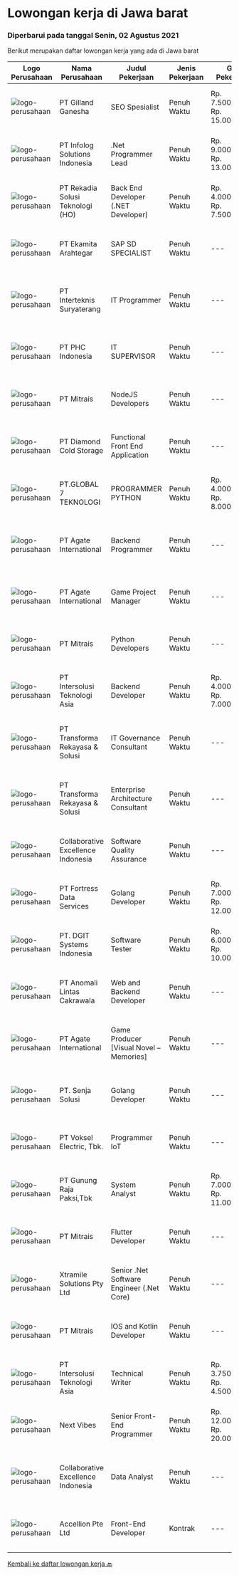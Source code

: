 
  # Lowongan kerja di Jawa barat

  ### Diperbarui pada tanggal Senin, 02 Agustus 2021

  Berikut merupakan daftar lowongan kerja yang ada di Jawa barat

  |Logo Perusahaan | Nama Perusahaan | Judul Pekerjaan | Jenis Pekerjaan | Gaji Pekerjaan | Lokasi | Deskripsi | Tanggal diunggah | Pranala |
  | -------------- | --------------- | --------------- | --------- | --------- | -------------- | ------- | ----------- | ----------- |
  |![logo-perusahaan](https://image-service-cdn.seek.com.au/280758ac48fcd3d26cc979560823613cf245d12f/ee4dce1061f3f616224767ad58cb2fc751b8d2dc)|PT Gilland Ganesha|SEO Spesialist|Penuh Waktu|Rp. 7.500.000-Rp. 15.000.000|Cibinong|Dibutuhkan Segera 6 (enam) Orang Karyawan Search Engine Optimation Deskripsi Pekerjaan : Mengatur strategi konten Membuat laporan berupa statistik...|Minggu, 01 Agustus 2021|https://www.jobstreet.co.id/id/job/seo-spesialist-3590146?token=0~d5e3e877-59d3-44e7-916f-8444be59bf64&sectionRank=1&jobId=jobstreet-id-job-3590146|
|![logo-perusahaan](https://image-service-cdn.seek.com.au/1d21ca4daf4f72fb4e90608460a8bf4a720d1b14/ee4dce1061f3f616224767ad58cb2fc751b8d2dc)|PT Infolog Solutions Indonesia|.Net Programmer Lead|Penuh Waktu|Rp. 9.000.000-Rp. 13.000.000|Jakarta Barat|About Us: Infolog is a Singapore Software &amp; Consultancy Company focuses in Warehouse Management System &amp; Transport System as well Warehouse...|Minggu, 01 Agustus 2021|https://www.jobstreet.co.id/id/job/net-programmer-lead-3584417?token=0~d5e3e877-59d3-44e7-916f-8444be59bf64&sectionRank=2&jobId=jobstreet-id-job-3584417|
|![logo-perusahaan](https://image-service-cdn.seek.com.au/37d31ec8b68451e9795e6b4ca33cebfafea51e4b/ee4dce1061f3f616224767ad58cb2fc751b8d2dc)|PT Rekadia Solusi Teknologi (HO)|Back End Developer (.NET Developer)|Penuh Waktu|Rp. 4.000.000-Rp. 7.500.000|Bandung|Job Description Do development according to the test case Publish application according to the platform in the scope of development Synchronize...|Minggu, 01 Agustus 2021|https://www.jobstreet.co.id/id/job/back-end-developer-net-developer-3580244?token=0~d5e3e877-59d3-44e7-916f-8444be59bf64&sectionRank=3&jobId=jobstreet-id-job-3580244|
|![logo-perusahaan](https://image-service-cdn.seek.com.au/2d08a11a433d90f4eb0448b568bbe86ccbb06554/ee4dce1061f3f616224767ad58cb2fc751b8d2dc)|PT Ekamita Arahtegar|SAP SD SPECIALIST|Penuh Waktu|---|Bekasi|Job Descriptions: Facilitate the implementation, roll-outs and support of SAP SD Perform detailed analysis of complex business process requirements...|Minggu, 01 Agustus 2021|https://www.jobstreet.co.id/id/job/sap-sd-specialist-3584437?token=0~d5e3e877-59d3-44e7-916f-8444be59bf64&sectionRank=4&jobId=jobstreet-id-job-3584437|
|![logo-perusahaan](https://image-service-cdn.seek.com.au/47114592a943270280ac86cba4931f5b9b954222/ee4dce1061f3f616224767ad58cb2fc751b8d2dc)|PT Interteknis Suryaterang|IT Programmer|Penuh Waktu|---|Depok|Job Qualification: Minimum Bachelor Degree of Technology Information from reputable university Minimum 5 years working experiences in a relevant job...|Jumat, 30 Juli 2021|https://www.jobstreet.co.id/id/job/it-programmer-3576561?token=0~d5e3e877-59d3-44e7-916f-8444be59bf64&sectionRank=5&jobId=jobstreet-id-job-3576561|
|![logo-perusahaan](https://image-service-cdn.seek.com.au/9e9478287dd87ad74b8ae983c38ff613f668d651/ee4dce1061f3f616224767ad58cb2fc751b8d2dc)|PT PHC Indonesia|IT SUPERVISOR|Penuh Waktu|---|Bekasi|Qualification: Minimum S1 – Computer Science / Information Technology Good knowledge and experience in SAP S/4HANA (Basis and Functional: MM, SD,...|Minggu, 01 Agustus 2021|https://www.jobstreet.co.id/id/job/it-supervisor-3583788?token=0~d5e3e877-59d3-44e7-916f-8444be59bf64&sectionRank=6&jobId=jobstreet-id-job-3583788|
|![logo-perusahaan](https://image-service-cdn.seek.com.au/969b0c47f133a1e0155056a5d964c63953dd6304/ee4dce1061f3f616224767ad58cb2fc751b8d2dc)|PT Mitrais|NodeJS Developers|Penuh Waktu|---|Bali|Build your Career with Mitrais! We're urgently looking for experienced NodeJS Developers to be part of our team for an immediate start.Our client is a...|Sabtu, 31 Juli 2021|https://www.jobstreet.co.id/id/job/nodejs-developers-3579307?token=0~d5e3e877-59d3-44e7-916f-8444be59bf64&sectionRank=7&jobId=jobstreet-id-job-3579307|
|![logo-perusahaan](https://image-service-cdn.seek.com.au/6d56383b0316bf97f26e28d2c030d8c39fd1c836/ee4dce1061f3f616224767ad58cb2fc751b8d2dc)|PT Diamond Cold Storage|Functional Front End Application|Penuh Waktu|---|Bekasi|Responsibilities : Documenting business case, terms of references and project specification system Define and prepare document project or product...|Sabtu, 31 Juli 2021|https://www.jobstreet.co.id/id/job/functional-front-end-application-3582507?token=0~d5e3e877-59d3-44e7-916f-8444be59bf64&sectionRank=8&jobId=jobstreet-id-job-3582507|
|![logo-perusahaan](https://image-service-cdn.seek.com.au/dec83ab05bb65add349834a1f04c1733fc8f3171/ee4dce1061f3f616224767ad58cb2fc751b8d2dc)|PT.GLOBAL 7 TEKNOLOGI|PROGRAMMER PYTHON|Penuh Waktu|Rp. 4.000.000-Rp. 8.000.000|Depok|Persyaratan Jujur Pekerja Keras Bisa bekerja dalam team Bisa bekerja dengan tenggat waktu Memiliki kemampuan membuat service aplikasi dengan python...|Sabtu, 31 Juli 2021|https://www.jobstreet.co.id/id/job/programmer-python-3582470?token=0~d5e3e877-59d3-44e7-916f-8444be59bf64&sectionRank=9&jobId=jobstreet-id-job-3582470|
|![logo-perusahaan](https://image-service-cdn.seek.com.au/b344c8e9daef8e31a822aeead4ce3b24a02e7bfd/ee4dce1061f3f616224767ad58cb2fc751b8d2dc)|PT Agate International|Backend Programmer|Penuh Waktu|---|Bandung|RESPONSIBILITIES   Develop a backend services as part of gamification process (learning, advertising, on-ground activity, etc)  Design and implement...|Sabtu, 31 Juli 2021|https://www.jobstreet.co.id/id/job/backend-programmer-3583370?token=0~d5e3e877-59d3-44e7-916f-8444be59bf64&sectionRank=10&jobId=jobstreet-id-job-3583370|
|![logo-perusahaan](https://image-service-cdn.seek.com.au/b344c8e9daef8e31a822aeead4ce3b24a02e7bfd/ee4dce1061f3f616224767ad58cb2fc751b8d2dc)|PT Agate International|Game Project Manager|Penuh Waktu|---|Bandung|RESPONSIBILITIES Coordinate development team that consists of different disciplines: art, game design, technical, etc. Make sure the game project is...|Sabtu, 31 Juli 2021|https://www.jobstreet.co.id/id/job/game-project-manager-3583303?token=0~d5e3e877-59d3-44e7-916f-8444be59bf64&sectionRank=11&jobId=jobstreet-id-job-3583303|
|![logo-perusahaan](https://image-service-cdn.seek.com.au/969b0c47f133a1e0155056a5d964c63953dd6304/ee4dce1061f3f616224767ad58cb2fc751b8d2dc)|PT Mitrais|Python Developers|Penuh Waktu|---|Jakarta Raya|Build your Career with Mitrais !  We're looking for experienced Python Developers to be part of our team. What will you be doing?  Liasing with...|Sabtu, 31 Juli 2021|https://www.jobstreet.co.id/id/job/python-developers-3582489?token=0~d5e3e877-59d3-44e7-916f-8444be59bf64&sectionRank=12&jobId=jobstreet-id-job-3582489|
|![logo-perusahaan](https://image-service-cdn.seek.com.au/f715d3e393651de2fe5a9214d72612dd30f629b2/ee4dce1061f3f616224767ad58cb2fc751b8d2dc)|PT Intersolusi Teknologi Asia|Backend Developer|Penuh Waktu|Rp. 4.000.000-Rp. 7.000.000|Jakarta Raya|Responsibilities:Your duties will include (but will not be limited to): Performing or directing website updates. Developing, maintaining and...|Minggu, 01 Agustus 2021|https://www.jobstreet.co.id/id/job/backend-developer-3584205?token=0~d5e3e877-59d3-44e7-916f-8444be59bf64&sectionRank=13&jobId=jobstreet-id-job-3584205|
|![logo-perusahaan](https://image-service-cdn.seek.com.au/8ac4f6816c96d0d4b07ccd8973c6b820fc6c70e4/ee4dce1061f3f616224767ad58cb2fc751b8d2dc)|PT Transforma Rekayasa & Solusi|IT Governance Consultant|Penuh Waktu|---|Jakarta Raya|TRANSFORMA merupakan perusahaan konsultasi IT khususnya terkait dengan bidang Digital Transformation, Enterprise Architecture, IT GRC (Governance,...|Jumat, 30 Juli 2021|https://www.jobstreet.co.id/id/job/it-governance-consultant-3581565?token=0~d5e3e877-59d3-44e7-916f-8444be59bf64&sectionRank=14&jobId=jobstreet-id-job-3581565|
|![logo-perusahaan](https://image-service-cdn.seek.com.au/8ac4f6816c96d0d4b07ccd8973c6b820fc6c70e4/ee4dce1061f3f616224767ad58cb2fc751b8d2dc)|PT Transforma Rekayasa & Solusi|Enterprise Architecture Consultant|Penuh Waktu|---|Jakarta Raya|TRANSFORMA merupakan perusahaan konsultasi IT khususnya terkait dengan bidang Digital Transformation, Enterprise Architecture, IT GRC (Governance,...|Jumat, 30 Juli 2021|https://www.jobstreet.co.id/id/job/enterprise-architecture-consultant-3581567?token=0~d5e3e877-59d3-44e7-916f-8444be59bf64&sectionRank=15&jobId=jobstreet-id-job-3581567|
|![logo-perusahaan](https://image-service-cdn.seek.com.au/7145b1ba6bc0dbd678e2bf86d776dd2b1b9b81f6/ee4dce1061f3f616224767ad58cb2fc751b8d2dc)|Collaborative Excellence Indonesia|Software Quality Assurance|Penuh Waktu|---|Bali|Responsibilities: Develops and maintains test scenarios and end user test scripts to verify new functionality performs as designed and meets customer...|Kamis, 29 Juli 2021|https://www.jobstreet.co.id/id/job/software-quality-assurance-3588903?token=0~d5e3e877-59d3-44e7-916f-8444be59bf64&sectionRank=16&jobId=jobstreet-id-job-3588903|
|![logo-perusahaan](https://image-service-cdn.seek.com.au/00c62ed60092471e814a3121b044836d75a09ccc/ee4dce1061f3f616224767ad58cb2fc751b8d2dc)|PT Fortress Data Services|Golang Developer|Penuh Waktu|Rp. 7.000.000-Rp. 12.000.000|Surabaya|Golang Developer Job Description·        Write Code in Golang language to develop backend services·        Conduct function’s unit...|Minggu, 01 Agustus 2021|https://www.jobstreet.co.id/id/job/golang-developer-3583540?token=0~d5e3e877-59d3-44e7-916f-8444be59bf64&sectionRank=17&jobId=jobstreet-id-job-3583540|
|![logo-perusahaan](https://image-service-cdn.seek.com.au/e93bc75036be941b9c3ff3a55670cb236457b0c4/ee4dce1061f3f616224767ad58cb2fc751b8d2dc)|PT. DGIT Systems Indonesia|Software Tester|Penuh Waktu|Rp. 6.000.000-Rp. 10.000.000|Bali|We believe work should be a fun development journey but the challenging one! Our great teams will support you to achieve that and delivering great...|Kamis, 29 Juli 2021|https://www.jobstreet.co.id/id/job/software-tester-3588508?token=0~d5e3e877-59d3-44e7-916f-8444be59bf64&sectionRank=18&jobId=jobstreet-id-job-3588508|
|![logo-perusahaan](https://image-service-cdn.seek.com.au/f77a4a4b1a9cbdd3c7f1497a2676b3a94c4a19d4/ee4dce1061f3f616224767ad58cb2fc751b8d2dc)|PT Anomali Lintas Cakrawala|Web and Backend Developer|Penuh Waktu|---|Bekasi|Job Description: Develop and maintain Web Application and Backend API system using industry best practices. Cooperate with team to achieve the given...|Minggu, 01 Agustus 2021|https://www.jobstreet.co.id/id/job/web-and-backend-developer-3583994?token=0~d5e3e877-59d3-44e7-916f-8444be59bf64&sectionRank=19&jobId=jobstreet-id-job-3583994|
|![logo-perusahaan](https://image-service-cdn.seek.com.au/b344c8e9daef8e31a822aeead4ce3b24a02e7bfd/ee4dce1061f3f616224767ad58cb2fc751b8d2dc)|PT Agate International|Game Producer [Visual Novel – Memories]|Penuh Waktu|---|Bandung|As a producer, you are responsible to support the development team to create games based on the vision for the gameRESPONSIBILITIES Coordinate the...|Jumat, 30 Juli 2021|https://www.jobstreet.co.id/id/job/game-producer-[visual-novel-memories]-3589543?token=0~d5e3e877-59d3-44e7-916f-8444be59bf64&sectionRank=20&jobId=jobstreet-id-job-3589543|
|![logo-perusahaan](https://image-service-cdn.seek.com.au/99211460ddfbe1ca45d1083d5ea115d6020bae3c/ee4dce1061f3f616224767ad58cb2fc751b8d2dc)|PT. Senja Solusi|Golang Developer|Penuh Waktu|---|Jakarta Raya|We are looking for a great Go developer with a strong understanding of how best to leverage and exploit the language’s unique paradigms, idioms, and...|Sabtu, 31 Juli 2021|https://www.jobstreet.co.id/id/job/golang-developer-3582597?token=0~d5e3e877-59d3-44e7-916f-8444be59bf64&sectionRank=21&jobId=jobstreet-id-job-3582597|
|![logo-perusahaan](https://image-service-cdn.seek.com.au/6726616aaa245c5be26cfb7b38d757a20d635400/ee4dce1061f3f616224767ad58cb2fc751b8d2dc)|PT Voksel Electric, Tbk.|Programmer IoT|Penuh Waktu|---|Cileungsi|Design systems, research, analysis for IoT Prototyping, evaluating dan redesign Job Qualifications Candidate possess at least Bachelor's Degree in...|Sabtu, 31 Juli 2021|https://www.jobstreet.co.id/id/job/programmer-iot-3582938?token=0~d5e3e877-59d3-44e7-916f-8444be59bf64&sectionRank=22&jobId=jobstreet-id-job-3582938|
|![logo-perusahaan](https://us.123rf.com/450wm/pavelstasevich/pavelstasevich1811/pavelstasevich181101027/112815900-stock-vector-no-image-available-icon-flat-vector.jpg?ver=6)|PT Gunung Raja Paksi,Tbk|System Analyst|Penuh Waktu|Rp. 7.000.000-Rp. 11.000.000|Jawa Barat|Requirements : Minimum Bachelor Degree in Information System or equivalent Experience minimum 2 year as a system analyst and At least 5 years hands on...|Minggu, 01 Agustus 2021|https://www.jobstreet.co.id/id/job/system-analyst-3583959?token=0~d5e3e877-59d3-44e7-916f-8444be59bf64&sectionRank=23&jobId=jobstreet-id-job-3583959|
|![logo-perusahaan](https://image-service-cdn.seek.com.au/969b0c47f133a1e0155056a5d964c63953dd6304/ee4dce1061f3f616224767ad58cb2fc751b8d2dc)|PT Mitrais|Flutter Developer|Penuh Waktu|---|Bali|Build your Career with Mitrais !  We're looking for experienced Flutter Developer to be part of our team. What will you be doing?  Liase with...|Sabtu, 31 Juli 2021|https://www.jobstreet.co.id/id/job/flutter-developer-3579312?token=0~d5e3e877-59d3-44e7-916f-8444be59bf64&sectionRank=24&jobId=jobstreet-id-job-3579312|
|![logo-perusahaan](https://image-service-cdn.seek.com.au/886dbb766c5bd832cea6f1bb5b5374b094ca8917/ee4dce1061f3f616224767ad58cb2fc751b8d2dc)|Xtramile Solutions Pty Ltd|Senior .Net Software Engineer (.Net Core)|Penuh Waktu|---|Bali|Innovative job opportunity offering a high salary package, attractive bonus remuneration and full remote working arrangement.This role will help...|Sabtu, 31 Juli 2021|https://www.jobstreet.co.id/id/job/senior-net-software-engineer-net-core-3582548?token=0~d5e3e877-59d3-44e7-916f-8444be59bf64&sectionRank=25&jobId=jobstreet-id-job-3582548|
|![logo-perusahaan](https://image-service-cdn.seek.com.au/969b0c47f133a1e0155056a5d964c63953dd6304/ee4dce1061f3f616224767ad58cb2fc751b8d2dc)|PT Mitrais|IOS and Kotlin Developer|Penuh Waktu|---|Bali|Build your Career with Mitrais !  We're looking for experienced iOS and Kotlin Developer to be part of our team. What will you be doing?  Liase with...|Sabtu, 31 Juli 2021|https://www.jobstreet.co.id/id/job/ios-and-kotlin-developer-3579308?token=0~d5e3e877-59d3-44e7-916f-8444be59bf64&sectionRank=26&jobId=jobstreet-id-job-3579308|
|![logo-perusahaan](https://image-service-cdn.seek.com.au/f715d3e393651de2fe5a9214d72612dd30f629b2/ee4dce1061f3f616224767ad58cb2fc751b8d2dc)|PT Intersolusi Teknologi Asia|Technical Writer|Penuh Waktu|Rp. 3.750.000-Rp. 4.500.000|Bandung|Responsibilities : Work with internal team to understand product documentation requirements. Deliver strong documents that fulfil company standards....|Rabu, 28 Juli 2021|https://www.jobstreet.co.id/id/job/technical-writer-3587279?token=0~d5e3e877-59d3-44e7-916f-8444be59bf64&sectionRank=27&jobId=jobstreet-id-job-3587279|
|![logo-perusahaan](https://image-service-cdn.seek.com.au/27c370b95cf1fa6060d25d95a2566c398023ec8b/ee4dce1061f3f616224767ad58cb2fc751b8d2dc)|Next Vibes|Senior Front-End Programmer|Penuh Waktu|Rp. 12.000.000-Rp. 20.000.000|Bandung|We are looking for a Senior developer who will have the opportunity to join our dedicated team, providing meaningful and measurable business outcomes...|Sabtu, 31 Juli 2021|https://www.jobstreet.co.id/id/job/senior-front-end-programmer-3590050?token=0~d5e3e877-59d3-44e7-916f-8444be59bf64&sectionRank=28&jobId=jobstreet-id-job-3590050|
|![logo-perusahaan](https://image-service-cdn.seek.com.au/7145b1ba6bc0dbd678e2bf86d776dd2b1b9b81f6/ee4dce1061f3f616224767ad58cb2fc751b8d2dc)|Collaborative Excellence Indonesia|Data Analyst|Penuh Waktu|---|Bali|Job Description Develops or modifies data models, ETL processes, and BI tool solutions Ensures appropriate documentation for all development and...|Rabu, 28 Juli 2021|https://www.jobstreet.co.id/id/job/data-analyst-3587388?token=0~d5e3e877-59d3-44e7-916f-8444be59bf64&sectionRank=29&jobId=jobstreet-id-job-3587388|
|![logo-perusahaan](https://image-service-cdn.seek.com.au/7cddc734074f94ed4e5e7dc015a44e05f3e2a69a/ee4dce1061f3f616224767ad58cb2fc751b8d2dc)|Accellion Pte Ltd|Front-End Developer|Kontrak|---|Bandung|Company OverviewAccellion, Inc. enables enterprise organizations to securely connect all their content to the people and systems that are part of...|Jumat, 30 Juli 2021|https://www.jobstreet.co.id/id/job/front-end-developer-8647084/origin/sg?token=0~d5e3e877-59d3-44e7-916f-8444be59bf64&sectionRank=30&jobId=jobstreet-sg-job-8647084|


  [Kembali ke daftar lowongan kerja 🔙](../README.md#daftar-lowongan-kerja)
  